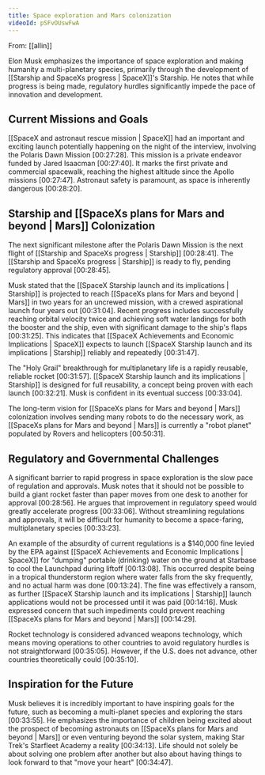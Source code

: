 ```yaml
---
title: Space exploration and Mars colonization
videoId: pSFvOUswFwA
---
```


From: [[allin]] <br/> 

Elon Musk emphasizes the importance of space exploration and making humanity a multi-planetary species, primarily through the development of [[Starship and SpaceXs progress | SpaceX]]'s Starship. He notes that while progress is being made, regulatory hurdles significantly impede the pace of innovation and development.

## Current Missions and Goals

[[SpaceX and astronaut rescue mission | SpaceX]] had an important and exciting launch potentially happening on the night of the interview, involving the Polaris Dawn Mission <a class="yt-timestamp" data-t="00:27:28">[00:27:28]</a>. This mission is a private endeavor funded by Jared Isaacman <a class="yt-timestamp" data-t="00:27:40">[00:27:40]</a>. It marks the first private and commercial spacewalk, reaching the highest altitude since the Apollo missions <a class="yt-timestamp" data-t="00:27:47">[00:27:47]</a>. Astronaut safety is paramount, as space is inherently dangerous <a class="yt-timestamp" data-t="00:28:20">[00:28:20]</a>.

## Starship and [[SpaceXs plans for Mars and beyond | Mars]] Colonization

The next significant milestone after the Polaris Dawn Mission is the next flight of [[Starship and SpaceXs progress | Starship]] <a class="yt-timestamp" data-t="00:28:41">[00:28:41]</a>. The [[Starship and SpaceXs progress | Starship]] is ready to fly, pending regulatory approval <a class="yt-timestamp" data-t="00:28:45">[00:28:45]</a>.

Musk stated that the [[SpaceX Starship launch and its implications | Starship]] is projected to reach [[SpaceXs plans for Mars and beyond | Mars]] in two years for an uncrewed mission, with a crewed aspirational launch four years out <a class="yt-timestamp" data-t="00:31:04">[00:31:04]</a>. Recent progress includes successfully reaching orbital velocity twice and achieving soft water landings for both the booster and the ship, even with significant damage to the ship's flaps <a class="yt-timestamp" data-t="00:31:25">[00:31:25]</a>. This indicates that [[SpaceX Achievements and Economic Implications | SpaceX]] expects to launch [[SpaceX Starship launch and its implications | Starship]] reliably and repeatedly <a class="yt-timestamp" data-t="00:31:47">[00:31:47]</a>.

The "Holy Grail" breakthrough for multiplanetary life is a rapidly reusable, reliable rocket <a class="yt-timestamp" data-t="00:31:57">[00:31:57]</a>. [[SpaceX Starship launch and its implications | Starship]] is designed for full reusability, a concept being proven with each launch <a class="yt-timestamp" data-t="00:32:21">[00:32:21]</a>. Musk is confident in its eventual success <a class="yt-timestamp" data-t="00:33:04">[00:33:04]</a>.

The long-term vision for [[SpaceXs plans for Mars and beyond | Mars]] colonization involves sending many robots to do the necessary work, as [[SpaceXs plans for Mars and beyond | Mars]] is currently a "robot planet" populated by Rovers and helicopters <a class="yt-timestamp" data-t="00:50:31">[00:50:31]</a>.

## Regulatory and Governmental Challenges

A significant barrier to rapid progress in space exploration is the slow pace of regulation and approvals. Musk notes that it should not be possible to build a giant rocket faster than paper moves from one desk to another for approval <a class="yt-timestamp" data-t="00:28:56">[00:28:56]</a>. He argues that improvement in regulatory speed would greatly accelerate progress <a class="yt-timestamp" data-t="00:33:06">[00:33:06]</a>. Without streamlining regulations and approvals, it will be difficult for humanity to become a space-faring, multiplanetary species <a class="yt-timestamp" data-t="00:33:23">[00:33:23]</a>.

An example of the absurdity of current regulations is a \$140,000 fine levied by the EPA against [[SpaceX Achievements and Economic Implications | SpaceX]] for "dumping" portable (drinking) water on the ground at Starbase to cool the Launchpad during liftoff <a class="yt-timestamp" data-t="00:13:08">[00:13:08]</a>. This occurred despite being in a tropical thunderstorm region where water falls from the sky frequently, and no actual harm was done <a class="yt-timestamp" data-t="00:13:24">[00:13:24]</a>. The fine was effectively a ransom, as further [[SpaceX Starship launch and its implications | Starship]] launch applications would not be processed until it was paid <a class="yt-timestamp" data-t="00:14:16">[00:14:16]</a>. Musk expressed concern that such impediments could prevent reaching [[SpaceXs plans for Mars and beyond | Mars]] <a class="yt-timestamp" data-t="00:14:29">[00:14:29]</a>.

Rocket technology is considered advanced weapons technology, which means moving operations to other countries to avoid regulatory hurdles is not straightforward <a class="yt-timestamp" data-t="00:35:05">[00:35:05]</a>. However, if the U.S. does not advance, other countries theoretically could <a class="yt-timestamp" data-t="00:35:10">[00:35:10]</a>.

## Inspiration for the Future

Musk believes it is incredibly important to have inspiring goals for the future, such as becoming a multi-planet species and exploring the stars <a class="yt-timestamp" data-t="00:33:55">[00:33:55]</a>. He emphasizes the importance of children being excited about the prospect of becoming astronauts on [[SpaceXs plans for Mars and beyond | Mars]] or even venturing beyond the solar system, making Star Trek's Starfleet Academy a reality <a class="yt-timestamp" data-t="00:34:13">[00:34:13]</a>. Life should not solely be about solving one problem after another but also about having things to look forward to that "move your heart" <a class="yt-timestamp" data-t="00:34:47">[00:34:47]</a>.
